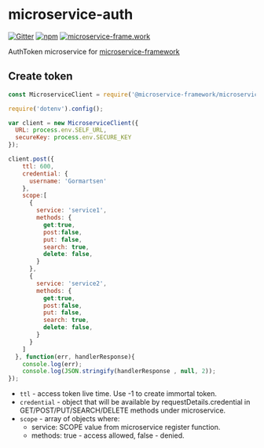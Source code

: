 # microservice-auth

[![Gitter](https://img.shields.io/gitter/room/microservice-framework/chat.svg?style=flat-square)](https://gitter.im/microservice-framework/chat)
[![npm](https://img.shields.io/npm/dt/@microservice-framework/microservice-auth.svg?style=flat-square)](https://www.npmjs.com/~microservice-framework)
[![microservice-frame.work](https://img.shields.io/badge/online%20docs-200-green.svg?style=flat-square)](http://microservice-frame.work)


AuthToken microservice for [microservice-framework](https://www.npmjs.com/~microservice-framework)


## Create token

```js
const MicroserviceClient = require('@microservice-framework/microservice-client');

require('dotenv').config();

var client = new MicroserviceClient({
  URL: process.env.SELF_URL,
  secureKey: process.env.SECURE_KEY
});

client.post({
    ttl: 600,
    credential: {
      username: 'Gormartsen'
    },
    scope:[
      {
        service: 'service1',
        methods: {
          get:true,
          post:false,
          put: false,
          search: true,
          delete: false,
        }
      },
      {
        service: 'service2',
        methods: {
          get:true,
          post:false,
          put: false,
          search: true,
          delete: false,
        }
      }
    ]
  }, function(err, handlerResponse){
    console.log(err);
    console.log(JSON.stringify(handlerResponse , null, 2));
});

```

 - `ttl` - access token live time. Use -1 to create immortal token.
 - `credential` - object that will be available by requestDetails.credential in GET/POST/PUT/SEARCH/DELETE methods under microservice.
 - `scope` - array of objects where:
   - service: SCOPE value from microservice register function.
   - methods: true - access allowed, false - denied.
